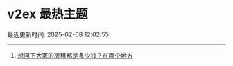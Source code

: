 # v2ex 最热主题

最近更新时间: 2025-02-08 12:02:55

--- 
1. [想问下大家的房租都是多少钱？在哪个地方](https://www.v2ex.com/t/1109783) 
